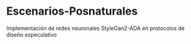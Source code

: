 # Escenarios-Posnaturales
Implementación de redes neuronales StyleGan2-ADA en protocolos de diseño especulativo

